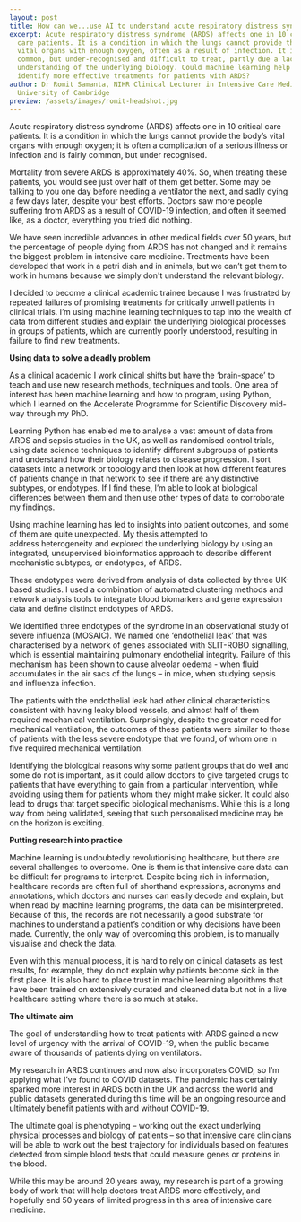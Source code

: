```yaml
---
layout: post
title: How can we...use AI to understand acute respiratory distress syndrome?
excerpt: Acute respiratory distress syndrome (ARDS) affects one in 10 critical
  care patients. It is a condition in which the lungs cannot provide the body’s
  vital organs with enough oxygen, often as a result of infection. It is fairly
  common, but under-recognised and difficult to treat, partly due a lack of
  understanding of the underlying biology. Could machine learning help us
  identify more effective treatments for patients with ARDS?
author: Dr Romit Samanta, NIHR Clinical Lecturer in Intensive Care Medicine,
  University of Cambridge
preview: /assets/images/romit-headshot.jpg
---
```

Acute respiratory distress syndrome (ARDS) affects one in 10 critical care patients. It is a condition in which the lungs cannot provide the body’s vital organs with enough oxygen; it is often a complication of a serious illness or infection and is fairly common, but under recognised.

Mortality from severe ARDS is approximately 40%. So, when treating these patients, you would see just over half of them get better. Some may be talking to you one day before needing a ventilator the next, and sadly dying a few days later, despite your best efforts. Doctors saw more people suffering from ARDS as a result of COVID-19 infection, and often it seemed like, as a doctor, everything you tried did nothing.

We have seen incredible advances in other medical fields over 50 years, but the percentage of people dying from ARDS has not changed and it remains the biggest problem in intensive care medicine. Treatments have been developed that work in a petri dish and in animals, but we can’t get them to work in humans because we simply don't understand the relevant biology.

I decided to become a clinical academic trainee because I was frustrated by repeated failures of promising treatments for critically unwell patients in clinical trials. I’m using machine learning techniques to tap into the wealth of data from different studies and explain the underlying biological processes in groups of patients, which are currently poorly understood, resulting in failure to find new treatments.

**Using data to solve a deadly problem**

As a clinical academic I work clinical shifts but have the ‘brain-space’ to teach and use new research methods, techniques and tools. One area of interest has been machine learning and how to program, using Python, which I learned on the Accelerate Programme for Scientific Discovery mid-way through my PhD. 

Learning Python has enabled me to analyse a vast amount of data from ARDS and sepsis studies in the UK, as well as randomised control trials, using data science techniques to identify different subgroups of patients and understand how their biology relates to disease progression. I sort datasets into a network or topology and then look at how different features of patients change in that network to see if there are any distinctive subtypes, or endotypes. If I find these, I’m able to look at biological differences between them and then use other types of data to corroborate my findings. 

Using machine learning has led to insights into patient outcomes, and some of them are quite unexpected. My thesis attempted to address heterogeneity and explored the underlying biology by using an integrated, unsupervised bioinformatics approach to describe different mechanistic subtypes, or endotypes, of ARDS.

These endotypes were derived from analysis of data collected by three UK-based studies. I used a combination of automated clustering methods and network analysis tools to integrate blood biomarkers and gene expression data and define distinct endotypes of ARDS.

We identified three endotypes of the syndrome in an observational study of severe influenza (MOSAIC). We named one ‘endothelial leak’ that was characterised by a network of genes associated with SLIT-ROBO signalling, which is essential maintaining pulmonary endothelial integrity. Failure of this mechanism has been shown to cause alveolar oedema - when fluid accumulates in the air sacs of the lungs – in mice, when studying sepsis and influenza infection. 

The patients with the endothelial leak had other clinical characteristics consistent with having leaky blood vessels, and almost half of them required mechanical ventilation. Surprisingly, despite the greater need for mechanical ventilation, the outcomes of these patients were similar to those of patients with the less severe endotype that we found, of whom one in five required mechanical ventilation.

Identifying the biological reasons why some patient groups that do well and some do not is important, as it could allow doctors to give targeted drugs to patients that have everything to gain from a particular intervention, while avoiding using them for patients whom they might make sicker. It could also lead to drugs that target specific biological mechanisms. While this is a long way from being validated, seeing that such personalised medicine may be on the horizon is exciting.

**Putting research into practice** 

Machine learning is undoubtedly revolutionising healthcare, but there are several challenges to overcome. One is them is that intensive care data can be difficult for programs to interpret. Despite being rich in information, healthcare records are often full of shorthand expressions, acronyms and annotations, which doctors and nurses can easily decode and explain, but when read by machine learning programs, the data can be misinterpreted. Because of this, the records are not necessarily a good substrate for machines to understand a patient’s condition or why decisions have been made. Currently, the only way of overcoming this problem, is to manually visualise and check the data.

Even with this manual process, it is hard to rely on clinical datasets as test results, for example, they do not explain why patients become sick in the first place. It is also hard to place trust in machine learning algorithms that have been trained on extensively curated and cleaned data but not in a live healthcare setting where there is so much at stake. 

**The ultimate aim**

The goal of understanding how to treat patients with ARDS gained a new level of urgency with the arrival of COVID-19, when the public became aware of thousands of patients dying on ventilators. 

My research in ARDS continues and now also incorporates COVID, so I’m applying what I’ve found to COVID datasets. The pandemic has certainly sparked more interest in ARDS both in the UK and across the world and public datasets generated during this time will be an ongoing resource and ultimately benefit patients with and without COVID-19.

The ultimate goal is phenotyping – working out the exact underlying physical processes and biology of patients – so that intensive care clinicians will be able to work out the best trajectory for individuals based on features detected from simple blood tests that could measure genes or proteins in the blood.

While this may be around 20 years away, my research is part of a growing body of work that will help doctors treat ARDS more effectively, and hopefully end 50 years of limited progress in this area of intensive care medicine.